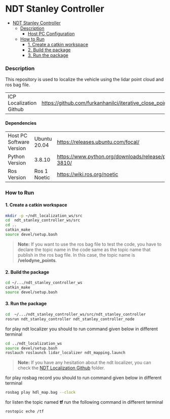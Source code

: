 
# NDT Stanley Controller 


- [NDT Stanley Controller ](#ndt-stanley-controller)
  - [Description](#purpose)
    - [Host PC Configuration](#host-pc-configuration)
  - [How to Run](#how-to-run)
    - [1. Create a catkin workspace](#1-create-a-catkin-workspace)
    - [2. Build the package](#3-build-the-package)
    - [3. Run the package](#4-run-the-package)



### Description

This repository is used to localize the vehicle using the lidar point cloud and ros bag file.


|                         |                                                                           | 
|-------------------------|---------------------------------------------------------------------------|
| ICP Localization Github | https://github.com/furkanhanilci/iterative_close_points_localization.git  |


#### Dependencies

|                          |              |                                                                         |
|--------------------------|--------------| ----------------------------------------------------------------------- |
| Host PC Software Version | Ubuntu 20.04 |        https://releases.ubuntu.com/focal/                               |
| Python Version           | 3.8.10       | https://www.python.org/downloads/release/python-3810/                   |
| Ros Version              | Ros 1 Noetic | https://wiki.ros.org/noetic   |



### How to Run

#### 1. Create a catkin workspace

```bash
mkdir -p ~/ndt_localization_ws/src
cd  ndt_stanley_controller_ws/src
cd ..
catkin_make
source devel/setup.bash
```

>**Note:**
> If you want to use the ros bag file to test the code, you have to declare the topic name in the code same as the topic name that publish in the ros bag file.
> In this case, the topic name is **/velodyne_points**.

#### 2. Build the package

```bash
cd ~/.../ndt_stanley_controller_ws
catkin_make
source devel/setup.bash
```
#### 3. Run the package

```bash
cd  ~/.../ndt_stanley_controller_ws/src/ndt_stanley_controller
rosrun ndt_stanley_controller ndt_stanley_controller_node
```
for play ndt localizer you should to run command given below in different terminal
```bash
cd ../ndt_localization_ws
source devel/setup.bash
roslauch roslaunch lidar_localizer ndt_mapping.launch 
```
>**Note:**
> If you have any hesitation about the ndt localizer, you can check the [NDT Localization Github](https://github.com/Samsun-FC/Playground/tree/main/ndt_localizer) folder.

for play rosbag record you should to run command given below in different terminal
```bash
rosbag play hdl_map.bag --clock
```
for listen the topic named **tf** run the following command in different terminal

```bash
rostopic echo /tf
```

